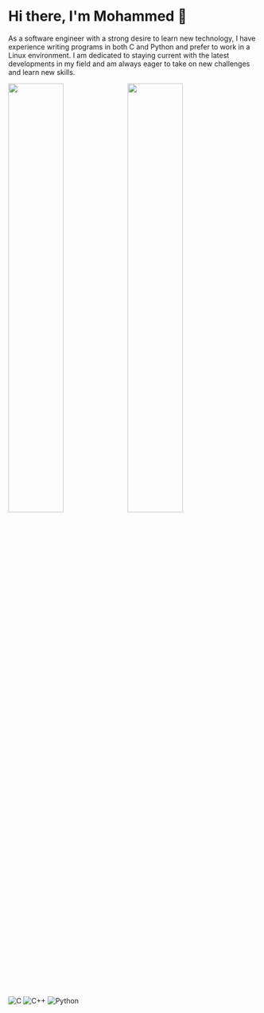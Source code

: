 # Hi there, I'm Mohammed 👋

As a software engineer with a strong desire to learn new technology, I have experience writing programs in both C and Python and prefer to work in a Linux environment. I am dedicated to staying current with the latest developments in my field and am always eager to take on new challenges and learn new skills.

<img align="left" width="47%" src="https://github-readme-stats.vercel.app/api?username=SolarisCode&show_icons=true&theme=dark&PAT_1" />

<img align="left" width="47%" src="https://github-readme-stats.vercel.app/api/top-langs/?username=SolarisCode&layout=compact&PAT_1" />

![C](https://img.shields.io/badge/c-%2300599C.svg?style=for-the-badge&logo=c&logoColor=white)
![C++](https://img.shields.io/badge/c++-%2300599C.svg?style=for-the-badge&logo=c%2B%2B&logoColor=white)
![Python](https://img.shields.io/badge/python-3670A0?style=for-the-badge&logo=python&logoColor=ffdd54)
